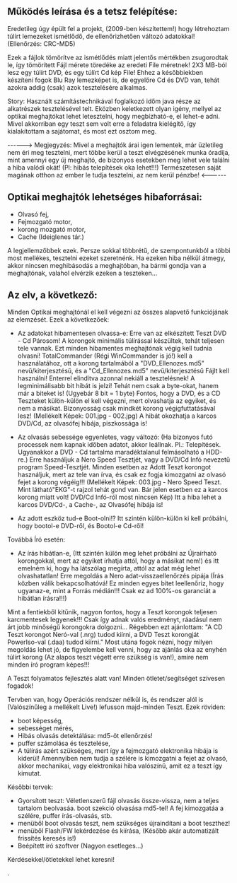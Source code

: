 Működés leírása és a tetsz felépítése:
-----------------------------------------------


Eredetileg úgy épült fel a projekt, (2009-ben készítettem!) hogy létrehoztam túlírt lemezeket ismétlődő, de ellenőrizhetően változó adatokkal! (Ellenőrzés: CRC-MD5)

Ezek a fájlok tömörítve az ismétlődés miatt jelentős mértékben zsugorodtak le, így tömörített Fájl mérete töredéke az eredeti File méretnek!
2X3 MB-ból lesz egy túlírt DVD, és egy túlírt Cd kép File!
Ehhez a későbbiekben készíteni fogok Blu Ray lemezképet is, de egyelőre Cd és DVD van, tehát azokra addig (csak) azok tesztelésére alkalmas.


Story:
Használt számítástechnikával foglalkozó időm java része az alkatrészek tesztelésével telt.
Eközben keletkezett olyan igény, mellyel az optikai meghajtókat lehet letesztelni, hogy megbízható-e, el lehet-e adni.
Mivel akkorriban egy teszt sem volt erre a feladatra kielégítő, így kialakítottam a sajátomat, és most ezt osztom meg.


------> Megjegyzés: Mivel a meghajtók árai igen lementek, már üzletileg nem éri meg tesztelni, mert többe kerül a teszt elvégzésének munka óradíja,
mint amennyi egy új meghajtó, de bizonyos esetekben meg lehet vele találni a hiba valódi okát! (Pl: hibás telepítések oka lehet!!!)
Természetesen saját magának otthon az ember le tudja tesztelni, az nem kerül pénzbe! <------



Optikai meghajtók lehetséges hibaforrásai:
----------------------------------------------------

- Olvasó fej,
- Fejmozgató motor,
- korong mozgató motor,
- Cache (Ideiglenes tár.)

A legjellemzőbbek ezek. Persze sokkal többrétű, de szempontunkból a többi most mellékes, tesztelni ezeket szeretnénk.
Ha ezeken hiba nélkül átmegy, akkor nincsen meghibásodás a meghajtóban, ha bármi gondja van a meghajtónak, valahol elvérzik ezeken a teszteken...



Az elv, a következő:
----------------------------------------

Minden Optikai meghajtónál el kell végezni az összes alapvető funkciójának az elemzését.
Ezek a következőek:

* Az adatokat hibamentesen olvassa-e: Erre van az elkészített Teszt DVD - Cd Párosom! A korongok minimális túlírással készültek, tehát teljesen tele vannak.
  Ezt minden hibamentes meghajtónak végig kell tudnia olvasni! TotalCommander (Régi WinCommander is jó!) kell a használatához,
  ott a korong tartalmából a "DVD_Ellenozes.md5" nevű/kiterjesztésű, és a "Cd_Ellenozes.md5" nevű/kiterjesztésű Fájlt kell használni!
  Enterrel elindítva azonnal nekiáll a tesztelésnek! A legminimálisabb bit hibát is jelzi! Tehát nem csak a byte-okat, hanem már a biteket is! (Ugyebár 8 bit = 1 byte)
  Fontos, hogy a DVD, és a CD Teszteket külön-külön el kell végezni, mert olvashatja az egyiket, és nem a másikat. Bizonyosság csak mindkét korong végigfuttatásával lesz!
  (Mellékelt Képek: 001.jpg - 002.jpg)
  A hibát okozhatja a karcos DVD/Cd, az olvasófej hibája, piszkossága is!

* Az olvasás sebessége egyenletes, vagy változó: (Ha bizonyos futó processek nem kapnak időben adatot, akkor leállnak. Pl.: Telepítések.
  Ugyanakkor a DVD - Cd tartalma maradéktalanul felmásolható a HDD-re.) Erre használjuk a Nero Speed Tesztjét, vagy a DVD/Cd Infó nevezetű program Speed-Tesztjét.
  Minden esetben az Adott Teszt korongot használjuk, mert az tele van írva, és csak ez fogja kimozgatni az olvasó fejet a korong végéig!!!
  (Mellékelt Képek: 003.jpg - Nero Speed Teszt. Mint látható"EKG"-t rajzol tehát gond van. Bár jelen esetben ez a karcos korong miatt volt! DVD/Cd Infó-ról most nincsen Kép)
  Itt a hiba lehet a karcos DVD/Cd-, a Cache-, az Olvasófej hibája is!

* Az adott eszköz tud-e Boot-olni!? Itt szintén külön-külön ki kell próbálni, hogy bootol-e DVD-ről, és Bootol-e Cd-ről!


Továbbá Író esetén:
* Az írás hibátlan-e, (Itt szintén külön meg lehet próbálni az Újraírható korongokkal, mert az egyiket írhatja attól, hogy a másikat nem!) és itt emelném ki,
  hogy ha látszólag megírta, attól az adat még lehet olvashatatlan! Erre megoldás a Nero adat-visszaellenőrzés pipája (Írás közben válik bekapcsolhatóvá!
  Ez minden egyes bitet leellenőriz, hogy ugyanaz-e, mint a Forrás médián!!! Csak ez ad 100%-os garanciát a hibátlan írásra!!!)




Mint a fentiekből kitűnik, nagyon fontos, hogy a Teszt korongok teljesen karcmentesek legyenek!!! Csak így adnak valós eredményt, ráadásul nem árt jobb minőségű korongokra dolgozni...
Régebben ezt ajánlottam: "A CD Teszt korongot Neró-val (.nrg) tudod kiírni, a DVD Teszt korongját PowerIso-val (.daa) tudod kiírni."
Most utána fogok nézni, hogy milyen megoldás lehet jó, de figyelembe kell venni, hogy az ajánlás oka az enyhén túlírt korong (Az alapos teszt végett erre szükség is van!),
amire nem minden író program képes!!!


A Teszt folyamatos fejlesztés alatt van! Minden ötletet/segítséget szívesen fogadok!

Tervben van, hogy Operációs rendszer nélkül is, és rendszer alól is (Valószínűleg a mellékelt Live!) lefusson majd-minden Teszt.
Ezek röviden:
- boot képesség,
- sebességet mérés,
- Hibás olvasás detektálása: md5-öt ellenőrzés!
- puffer számolása és tesztelése,
- A túlírás azért szükséges, mert így a fejmozgató elektronika hibája is kiderül! Amennyiben nem tudja a szélére is kimozgatni a fejet az olvasó,
  akkor mechanikai, vagy elektronikai hiba valószínű, amit ez a teszt így kimutat.



Későbbi tervek:
- Gyorsított teszt: Véletlenszerű fájl olvasás össze-vissza, nem a teljes tartalom beolvasáa. boot szekció olvasása md5-tel! A fej kimozgatáa a szélére, puffer írás-olvasás, stb.
- menüből boot olvasás teszt, nem szükséges újraindítani a boot teszthez!
- menüből Flash/FW lekérdezése és kiírása, (Később akár automatizált frissítés keresés is!)
- Beépített író szoftver (Nagyon esetleges...)


Kérdésekkel/ötletekkel lehet keresni!


.
